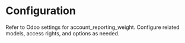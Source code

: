 # Configuration

Refer to Odoo settings for account_reporting_weight. Configure related models, access rights, and options as needed.
